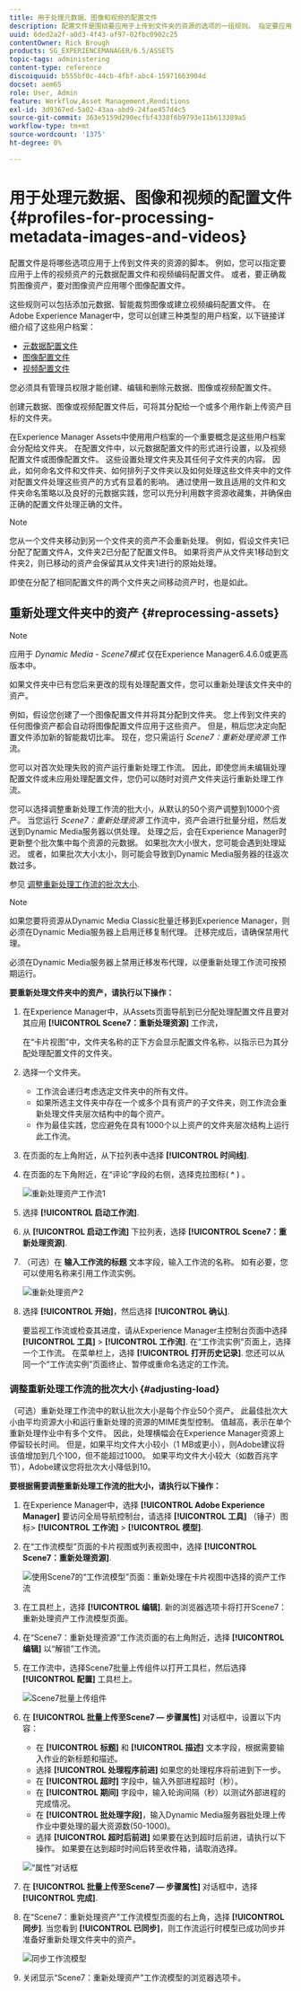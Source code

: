 ```yaml
---
title: 用于处理元数据、图像和视频的配置文件
description: 配置文件是围绕要应用于上传到文件夹的资源的选项的一组规则。 指定要应用于上载的视频资产的元数据配置文件和视频编码配置文件。 对于图像资产，您还可以指定要应用于图像资产的成像配置文件，以正确裁剪它们。
uuid: 6ded2a2f-a0d3-4f43-af97-02fbc0902c25
contentOwner: Rick Brough
products: SG_EXPERIENCEMANAGER/6.5/ASSETS
topic-tags: administering
content-type: reference
discoiquuid: b555bf0c-44cb-4fbf-abc4-15971663904d
docset: aem65
role: User, Admin
feature: Workflow,Asset Management,Renditions
exl-id: 3d9367ed-5a02-43aa-abd9-24fae457d4c5
source-git-commit: 363e5159d290ecfbf4338f6b9793e11b613389a5
workflow-type: tm+mt
source-wordcount: '1375'
ht-degree: 0%

---
```


# 用于处理元数据、图像和视频的配置文件{#profiles-for-processing-metadata-images-and-videos}

配置文件是将哪些选项应用于上传到文件夹的资源的脚本。 例如，您可以指定要应用于上传的视频资产的元数据配置文件和视频编码配置文件。 或者，要正确裁剪图像资产，要对图像资产应用哪个图像配置文件。

这些规则可以包括添加元数据、智能裁剪图像或建立视频编码配置文件。 在Adobe Experience Manager中，您可以创建三种类型的用户档案，以下链接详细介绍了这些用户档案：

* [元数据配置文件](/help/assets/metadata-config.md#metadata-profiles)
* [图像配置文件](/help/assets/image-profiles.md)
* [视频配置文件](/help/assets/video-profiles.md)

您必须具有管理员权限才能创建、编辑和删除元数据、图像或视频配置文件。

创建元数据、图像或视频配置文件后，可将其分配给一个或多个用作新上传资产目标的文件夹。

在Experience Manager Assets中使用用户档案的一个重要概念是这些用户档案会分配给文件夹。 在配置文件中，以元数据配置文件的形式进行设置，以及视频配置文件或图像配置文件。 这些设置处理文件夹及其任何子文件夹的内容。 因此，如何命名文件和文件夹、如何排列子文件夹以及如何处理这些文件夹中的文件对配置文件处理这些资产的方式有显着的影响。
通过使用一致且适用的文件和文件夹命名策略以及良好的元数据实践，您可以充分利用数字资源收藏集，并确保由正确的配置文件处理正确的文件。

>[!NOTE]
>
>您从一个文件夹移动到另一个文件夹的资产不会重新处理。 例如，假设文件夹1已分配了配置文件A，文件夹2已分配了配置文件B。 如果将资产从文件夹1移动到文件夹2，则已移动的资产会保留其从文件夹1进行的原始处理。
>
>即使在分配了相同配置文件的两个文件夹之间移动资产时，也是如此。

## 重新处理文件夹中的资产 {#reprocessing-assets}

>[!NOTE]
>
>应用于 *Dynamic Media - Scene7模式* 仅在Experience Manager6.4.6.0或更高版本中。

如果文件夹中已有您后来更改的现有处理配置文件，您可以重新处理该文件夹中的资产。

例如，假设您创建了一个图像配置文件并将其分配到文件夹。 您上传到文件夹的任何图像资产都会自动将图像配置文件应用于这些资产。 但是，稍后您决定向配置文件添加新的智能裁切比率。 现在，您只需运行 *Scene7：重新处理资源* 工作流。

您可以对首次处理失败的资产运行重新处理工作流。 因此，即使您尚未编辑处理配置文件或未应用处理配置文件，您仍可以随时对资产文件夹运行重新处理工作流。

您可以选择调整重新处理工作流的批大小，从默认的50个资产调整到1000个资产。 当您运行 _Scene7：重新处理资源_ 工作流中，资产会进行批量分组，然后发送到Dynamic Media服务器以供处理。 处理之后，会在Experience Manager时更新整个批次集中每个资源的元数据。 如果批次大小很大，您可能会遇到处理延迟。 或者，如果批次大小太小，则可能会导致到Dynamic Media服务器的往返次数过多。

参见 [调整重新处理工作流的批次大小](#adjusting-load).

>[!NOTE]
>
>如果您要将资源从Dynamic Media Classic批量迁移到Experience Manager，则必须在Dynamic Media服务器上启用迁移复制代理。 迁移完成后，请确保禁用代理。
>
>必须在Dynamic Media服务器上禁用迁移发布代理，以便重新处理工作流可按预期运行。

<!-- Batch size is the number of assets that are amalgamated into a single IPS (Dynamic Media’s Image Production System) job. When you run the Scene7: Reprocess Assets workflow, the job is triggered on IPS. The number of IPS jobs that are triggered is based on the total number of assets in the folder, divided by the batch size. For example, suppose you had a folder with 150 assets and a batch size of 50. In this case, three IPS jobs are triggered. The assets are updated when the entire batch size (50 in our example) is processed in IPS. The job then moves onto the next IPS job and so on until complete. If you increase the batch size, you may notice a longer delay with assets getting updated. -->

**要重新处理文件夹中的资产，请执行以下操作：**

1. 在Experience Manager中，从Assets页面导航到已分配处理配置文件且要对其应用 **[!UICONTROL Scene7：重新处理资源]** 工作流，

   在“卡片视图”中，文件夹名称的正下方会显示配置文件名称，以指示已为其分配处理配置文件的文件夹。

1. 选择一个文件夹。

   * 工作流会递归考虑选定文件夹中的所有文件。
   * 如果所选主文件夹中存在一个或多个具有资产的子文件夹，则工作流会重新处理文件夹层次结构中的每个资产。
   * 作为最佳实践，您应避免在具有1000个以上资产的文件夹层次结构上运行此工作流。

1. 在页面的左上角附近，从下拉列表中选择 **[!UICONTROL 时间线]**.
1. 在页面的左下角附近，在“评论”字段的右侧，选择克拉图标( **^** ) 。

   ![重新处理资产工作流1](/help/assets/assets/reprocess-assets1.png)

1. 选择 **[!UICONTROL 启动工作流]**.
1. 从 **[!UICONTROL 启动工作流]** 下拉列表，选择 **[!UICONTROL Scene7：重新处理资源]**.
1. （可选）在 **输入工作流的标题** 文本字段，输入工作流的名称。 如有必要，您可以使用名称来引用工作流实例。

   ![重新处理资产2](/help/assets/assets/reprocess-assets2.png)

1. 选择 **[!UICONTROL 开始]**，然后选择 **[!UICONTROL 确认]**.

   要监视工作流或检查其进度，请从Experience Manager主控制台页面中选择 **[!UICONTROL 工具]** > **[!UICONTROL 工作流]**. 在“工作流实例”页面上，选择一个工作流。 在菜单栏上，选择 **[!UICONTROL 打开历史记录]**. 您还可以从同一个“工作流实例”页面终止、暂停或重命名选定的工作流。

### 调整重新处理工作流的批次大小 {#adjusting-load}

（可选）重新处理工作流中的默认批次大小是每个作业50个资产。 此最佳批次大小由平均资源大小和运行重新处理的资源的MIME类型控制。 值越高，表示在单个重新处理作业中有多个文件。 因此，处理横幅会在Experience Manager资源上停留较长时间。 但是，如果平均文件大小较小（1 MB或更小），则Adobe建议将该值增加到几个100，但不能超过1000。 如果平均文件大小较大（如数百兆字节），Adobe建议您将批次大小降低到10。

**要根据需要调整重新处理工作流的批大小，请执行以下操作：**

1. 在Experience Manager中，选择 **[!UICONTROL Adobe Experience Manager]** 要访问全局导航控制台，请选择 **[!UICONTROL 工具]** （锤子）图标> **[!UICONTROL 工作流]** > **[!UICONTROL 模型]**.
1. 在“工作流模型”页面的卡片视图或列表视图中，选择 **[!UICONTROL Scene7：重新处理资源]**.

   ![使用Scene7的“工作流模型”页面：重新处理在卡片视图中选择的资产工作流](/help/assets/assets-dm/reprocess-assets7.png)

1. 在工具栏上，选择 **[!UICONTROL 编辑]**. 新的浏览器选项卡将打开Scene7：重新处理资产工作流模型页面。
1. 在“Scene7：重新处理资源”工作流页面的右上角附近，选择 **[!UICONTROL 编辑]** 以“解锁”工作流。
1. 在工作流中，选择Scene7批量上传组件以打开工具栏，然后选择 **[!UICONTROL 配置]** 工具栏上。

   ![Scene7批量上传组件](/help/assets/assets-dm/reprocess-assets8.png)

1. 在 **[!UICONTROL 批量上传至Scene7 — 步骤属性]** 对话框中，设置以下内容：
   * 在 **[!UICONTROL 标题]** 和 **[!UICONTROL 描述]** 文本字段，根据需要输入作业的新标题和描述。
   * 选择 **[!UICONTROL 处理程序前进]** 如果您的处理程序将前进到下一步。
   * 在 **[!UICONTROL 超时]** 字段中，输入外部进程超时（秒）。
   * 在 **[!UICONTROL 期间]** 字段中，输入轮询间隔（秒）以测试外部进程的完成情况。
   * 在 **[!UICONTROL 批处理字段]**，输入Dynamic Media服务器批处理上传作业中要处理的最大资源数(50-1000)。
   * 选择 **[!UICONTROL 超时后前进]** 如果要在达到超时后前进，请执行以下操作。 如果要在达到超时时间后转至收件箱，请取消选择。

   ![“属性”对话框](/help/assets/assets-dm/reprocess-assets3.png)

1. 在 **[!UICONTROL 批量上传至Scene7 — 步骤属性]** 对话框中，选择 **[!UICONTROL 完成]**.

1. 在“Scene7：重新处理资产”工作流模型页面的右上角，选择 **[!UICONTROL 同步]**. 当您看到 **[!UICONTROL 已同步]**，则工作流运行时模型已成功同步并准备好重新处理文件夹中的资产。

   ![同步工作流模型](/help/assets/assets-dm/reprocess-assets1.png)

1. 关闭显示“Scene7：重新处理资产”工作流模型的浏览器选项卡。

<!--1. Return to the browser tab that has the open Workflow Models page, then press **Esc** to exit the selection.
1. In the upper-left corner of the page, select **[!UICONTROL Adobe Experience Manager]** to access the global navigation console, then select the **[!UICONTROL Tools]** (hammer) icon > **[!UICONTROL General > CRXDE Lite]**.
1. In the folder tree on the left side of the CRXDE Lite page, navigate to the following location:

   `/conf/global/settings/workflow/models/scene7_reprocess_assets/jcr:content/flow/reprocess/metaData`

   ![CRXDE Lite](/help/assets/assets/workflow-models9.png)

1. On the right side of the CRXDE Lite page, in the lower portion, enter the following name, type, and value in its respective field:
    * **[!UICONTROL Name]**: `reprocess-batch-size`
    * **[!UICONTROL Type]**: `Long`
    * **[!UICONTROL Value]**: enter a default value (50-1000) for the batch size
1. In the lower-right corner, select **[!UICONTROL Add]**. The new property appears as the following:

    ![Saving the new property](/help/assets/assets/workflow-models10.png)

1. On the menu bar of the CRXDE Lite page, select **[!UICONTROL Save All]**.
1. In the upper-left corner of the page, select **[!UICONTROL CRXDE Lite]** to return to the main Experience Manager console
1. Repeat steps 1-7 to re-synchronize the new batch size to the Scene7: Reprocess Assets workflow model.-->
